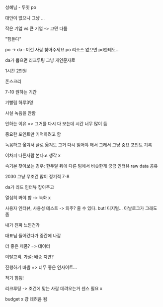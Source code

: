 성혜님 - 두잇 po

대안이 없으니 그냥 ...

작은 기업 vs 큰 기업 -> 고민 다름

"힘들다"

po -> da : 이런 사람 찾아주세요
po 리소스 없으면 pd한테도...

da가 뽑으면 리크루팅
그냥 개인문자로

1시간 2만원

폰스크리

7-10
원하는 기간

기빨림
하루3명

사실 녹음을 안함

안하는 이유 => 그거를 다시 다 보는데 시간 너무 많이 듬

중요한 포인트만 기억하려고 함

녹음하고 옮겨서 글로 옮겨도 그거 다시 읽어야 해서
그래서 그냥 중요 포인트 기록

어차피 다른사람 본다고 생각 x

속기본 찾아보는 경우:
한두달 뒤에 다른 팀에서 비슷한게 궁금
인터뷰 raw data 공유

2030 그냥 무조건 많이
정기적 7-8

da가 리드 인터뷰 잡아주고

열심히 봐야 함 -> 녹화 x

사용자 인터뷰, 사용성 테스트 -> 외주?
줄 수 있다. but!
디지털...
아날로그가 그래도 좀

내가 진짜 느낀건가

대표님 들어갔다가 중간에 나감

더 좋은 제품? => 데이터

이탈고객. 가설: 배송 지연?

진행하기 바쁨 => 너무 좋은 인사이트...

적기 힘듬!

리크루팅 -> 조건에 맞는 사람 데려오는거
센스 필요 x

budget x 걍 데려옴 됨
